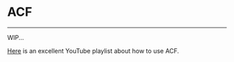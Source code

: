# ACF

---

WIP...

[Here](https://youtube.com/playlist?list=PLgFB6lmeXFOoyP8YUj7TmDnzFrrPcjCf3&si=y-CNqEoTgPAs71fq) is an excellent YouTube playlist about how to use ACF.
